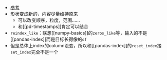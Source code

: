 - [参考](https://pandas.pydata.org/docs/reference/api/pandas.DataFrame.reindex.html#pandas.DataFrame.reindex)
- 形状变成新的，内容尽量维持原来
  - 可以改变顺序，粒度，范围……
  - 和[[pd-timestamps]]肯定可以结合
- `reindex_like`：联想[[numpy-basics]]的`zeros_like`等，输入的不是[[pandas-index]]而是目标长得像的`df`
- 但是总体上index的column没变，所以和[[pandas-index]]的`reset_index`接`set_index`完全不是一个